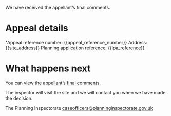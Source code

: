 We have received the appellant’s final comments.

# Appeal details

^Appeal reference number: {{appeal_reference_number}}
Address: {{site_address}}
Planning application reference: {{lpa_reference}}

# What happens next

You can [view the appellant’s final comments](https://appeal-planning-decision.service.gov.uk/manage-appeals/your-email-address).

The inspector will visit the site and we will contact you when we have made the decision.

The Planning Inspectorate
caseofficers@planninginspectorate.gov.uk
